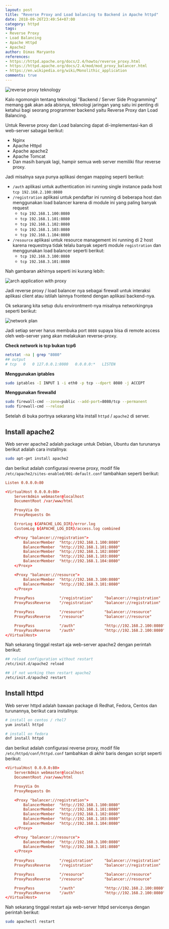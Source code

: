 ```yaml
---
layout: post
title: "Reverse Proxy and Load balancing to Backend in Apache httpd"
date: 2018-09-26T23:49:54+07:00
category: httpd
tags: 
- Reverse Proxy
- Load Balancing
- Apache Httpd
- Apache2
author: Dimas Maryanto
references:
- https://httpd.apache.org/docs/2.4/howto/reverse_proxy.html
- https://httpd.apache.org/docs/2.4/mod/mod_proxy_balancer.html
- https://en.wikipedia.org/wiki/Monolithic_application
comments: true
---
```


![reverse proxy teknology]({{site.baseurl}}/assets/img/posts/proxy-to-backend/reverse-proxy.png)

Kalo ngomongin tentang teknologi "Backend / Server Side Programming" memang gak akan ada abisnya, teknologi jaringan yang satu ini penting di ketahui bagi seorang programmer backend yaitu Reverse Proxy dan Load Balancing.

Untuk Reverse proxy dan Load balancing dapat di-implementasi-kan di web-server sabagai berikut:

- Nginx
- Apache Httpd
- Apache apache2
- Apache Tomcat
- Dan masih banyak lagi, hampir semua web server memiliki fitur reverse proxy.

<!--more-->

Jadi misalnya saya punya aplikasi dengan mapping seperti berikut:

- `/auth` aplikasi untuk authentication ini running single instance pada host `tcp 192.168.2.100:8080`
- `/registration` aplikasi untuk pendaftar ini running di beberapa host dan menggunakan load balancer karena di module ini yang paling banyak request
    - `tcp 192.168.1.100:8080`
    - `tcp 192.168.1.101:8080`
    - `tcp 192.168.1.102:8080`
    - `tcp 192.168.1.103:8080`
    - `tcp 192.168.1.104:8080` 
- `/resource` aplikasi untuk resource management ini running di 2 host karena requestnya tidak telalu banyak seperti module `registration` dan menggunakan load balancer seperti berikut:
    - `tcp 192.168.3.100:8080`
    - `tcp 192.168.3.101:8080`

Nah gambaran akhirnya seperti ini kurang lebih:

![arch application with proxy]({{site.baseurl}}/assets/img/posts/proxy-to-backend/arch-proxy-backend.png)

Jadi reverse proxy / load balancer nya sebagai firewall untuk interaksi aplikasi client atau istilah lainnya frontend dengan aplikasi backend-nya.

Ok sekarang kita setup dulu environtment-nya misalnya networkingnya seperti berikut:

![network plan]({{site.baseurl}}/assets/img/posts/proxy-to-backend/networking-proxy.png)

Jadi setiap server harus membuka port `8080` supaya bisa di remote access oleh web-server yang akan melakukan reverse-proxy.

**Check network is tcp bukan tcp6**

```bash
netstat -na | grep "8080"
## output
# tcp   0   0 127.0.0.1:8080   0.0.0.0:*   LISTEN
```

**Menggunakan iptables**

```bash
sudo iptables -I INPUT 1 -i eth0 -p tcp --dport 8080 -j ACCEPT
```

**Menggunakan firewalld**

```bash
sudo firewall-cmd --zone=public --add-port=8080/tcp --permanent
sudo firewall-cmd --reload
```

Setelah di buka portnya sekarang kita install `httpd` / `apache2` di server.

## Install apache2

Web server apache2 adalah package untuk Debian, Ubuntu dan turunanya berikut adalah cara installnya:

```bash
sudo apt-get install apache2
```

dan berikut adalah configurasi reverse proxy, modif file `/etc/apache2/sites-enabled/001-default.conf` tambahkan seperti berikut:

```conf
Listen 0.0.0.0:80

<VirtualHost 0.0.0.0:80>
	ServerAdmin webmaster@localhost
	DocumentRoot /var/www/html

    ProxyVia On
    ProxyRequests On

    ErrorLog ${APACHE_LOG_DIR}/error.log
	CustomLog ${APACHE_LOG_DIR}/access.log combined

    <Proxy "balancer://registration">
        BalancerMember  "http://192.168.1.100:8080"
        BalancerMember  "http://192.168.1.101:8080"
        BalancerMember  "http://192.168.1.102:8080"
        BalancerMember  "http://192.168.1.103:8080"
        BalancerMember  "http://192.168.1.104:8080"
    </Proxy>

    <Proxy "balancer://resource">
        BalancerMember  "http://192.168.3.100:8080"
        BalancerMember  "http://192.168.3.101:8080"
    </Proxy>
    
    ProxyPass           "/registration"     "balancer://registration"
    ProxyPassReverse    "/registration"     "balancer://registration"

    ProxyPass           "/resource"         "balancer://resource"
    ProxyPassReverse    "/resource"         "balancer://resource"

    ProxyPass           "/auth"             "http://192.168.2.100:8080"
    ProxyPassReverse    "/auth"             "http://192.168.2.100:8080"	
</VirtualHost>
```

Nah sekarang tinggal restart aja web-server apache2 dengan perintah berikut:

```bash
## reload configuration without restart
/etc/init.d/apache2 reload

## if not working then restart apache2
/etc/init.d/apache2 restart
```

## Install httpd

Web server httpd adalah bawaan package di Redhat, Fedora, Centos dan turunannya, berikut cara installnya:

```bash
# install on centos / rhel7
yum install httpd

# install on fedora
dnf install httpd
```

dan berikut adalah configurasi reverse proxy, modif file `/etc/httpd/conf/httpd.conf` tambahkan di akhir baris dengan script seperti berikut:

```conf
<VirtualHost 0.0.0.0:80>
	ServerAdmin webmaster@localhost
	DocumentRoot /var/www/html

    ProxyVia On
    ProxyRequests On

    <Proxy "balancer://registration">
        BalancerMember  "http://192.168.1.100:8080"
        BalancerMember  "http://192.168.1.101:8080"
        BalancerMember  "http://192.168.1.102:8080"
        BalancerMember  "http://192.168.1.103:8080"
        BalancerMember  "http://192.168.1.104:8080"
    </Proxy>

    <Proxy "balancer://resource">
        BalancerMember  "http://192.168.3.100:8080"
        BalancerMember  "http://192.168.3.101:8080"
    </Proxy>
    
    ProxyPass           "/registration"     "balancer://registration"
    ProxyPassReverse    "/registration"     "balancer://registration"

    ProxyPass           "/resource"         "balancer://resource"
    ProxyPassReverse    "/resource"         "balancer://resource"

    ProxyPass           "/auth"             "http://192.168.2.100:8080"
    ProxyPassReverse    "/auth"             "http://192.168.2.100:8080"	
</VirtualHost>
```

Nah sekarang tinggal restart aja web-server httpd servicenya dengan perintah berikut:

```bash
sudo apachectl restart
```
